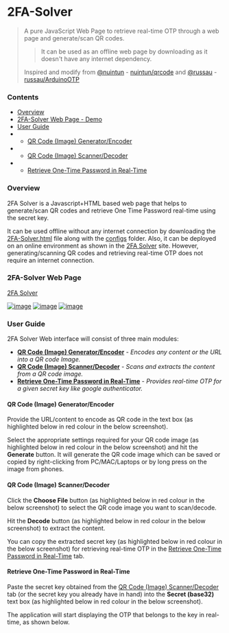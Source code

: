 # 2FA-Solver

> A pure JavaScript Web Page to retrieve real-time OTP through a web page and generate/scan QR codes.
> > It can be used as an offline web page by downloading as it doesn't have any internet dependency.
> 
> Inspired and modify from [@nuintun](https://github.com/nuintun/) - [nuintun/qrcode](https://github.com/nuintun/qrcode) and [@russau](https://github.com/russau/) - [russau/ArduinoOTP](https://github.com/russau/ArduinoOTP)


### Contents
- [Overview](#overview)
- [2FA-Solver Web Page - Demo](#2fa-solver-web-page)
- [User Guide](#user-guide)
- - [QR Code (Image) Generator/Encoder](#qr-code-Image-generatorencoder)
- - [QR Code (Image) Scanner/Decoder](#qr-code-Image-scannerdecoder)
- - [Retrieve One-Time Password in Real-Time](#retrieve-one-time-password-in-real-time)


### Overview

2FA Solver is a Javascript+HTML based web page that helps to generate/scan QR codes and retrieve One Time Password real-time using the secret key.

It can be used offline without any internet connection by downloading the [2FA-Solver.html](https://github.com/iamyuthan/2FA-Solver/blob/Master/2FA-Solver.html) file along with the [configs](https://github.com/iamyuthan/2FA-Solver/tree/Master/configs) folder. 
Also, it can be deployed on an online environment as shown in the [2FA Solver](https://iamyuthan.github.io/2FA-Solver/2FA-Solver.html) site. However, generating/scanning QR codes and retrieving real-time OTP does not require an internet connection.


### 2FA-Solver Web Page

[2FA Solver](https://iamyuthan.github.io/2FA-Solver/2FA-Solver.html)

[![image](https://user-images.githubusercontent.com/83505381/146654432-8ab01d77-3e49-4e88-beee-e915bdbef489.png)](https://iamyuthan.github.io/2FA-Solver/2FA-Solver.html)
[![image](https://user-images.githubusercontent.com/83505381/146654453-4a83c8e0-0b1d-4439-84e5-c76d62855a29.png)](https://iamyuthan.github.io/2FA-Solver/2FA-Solver.html)
[![image](https://user-images.githubusercontent.com/83505381/146654479-3cec2ab5-4c69-406f-8159-2869834c85bf.png)](https://iamyuthan.github.io/2FA-Solver/2FA-Solver.html)


### User Guide

2FA Solver Web interface will consist of three main modules:
- [**QR Code (Image) Generator/Encoder**](#qr-code-Image-generatorencoder) - *Encodes any content or the URL into a QR code Image.*
- [**QR Code (Image) Scanner/Decoder**](#qr-code-Image-scannerdecoder) - *Scans and extracts the content from a QR code image.*
- [**Retrieve One-Time Password in Real-Time**](#retrieve-one-time-password-in-real-time) - *Provides real-time OTP for a given secret key like google authenticator.*


#### QR Code (Image) Generator/Encoder

Provide the URL/content to encode as QR code in the text box (as highlighted below in red colour in the below screenshot).


Select the appropriate settings required for your QR code image (as highlighted below in red colour in the below screenshot) and hit the **Generate** button. It will generate the QR code image which can be saved or copied by right-clicking from PC/MAC/Laptops or by long press on the image from phones.


#### QR Code (Image) Scanner/Decoder

Click the **Choose File** button (as highlighted below in red colour in the below screenshot) to select the QR code image you want to scan/decode.


Hit the **Decode** button (as highlighted below in red colour in the below screenshot) to extract the content.


You can copy the extracted secret key (as highlighted below in red colour in the below screenshot) for retrieving real-time OTP in the [Retrieve One-Time Password in Real-Time](#retrieve-one-time-password-in-real-time) tab.



#### Retrieve One-Time Password in Real-Time

Paste the secret key obtained from the [QR Code (Image) Scanner/Decoder](#qr-code-Image-scannerdecoder) tab (or the secret key you already have in hand) into the **Secret (base32)** text box (as highlighted below in red colour in the below screenshot).


The application will start displaying the OTP that belongs to the key in real-time, as shown below.






